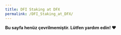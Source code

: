 ```yaml
---
title: DFI Staking at DFX
permalink: /DFI_Staking_at_DFX/
---
```


**Bu sayfa henüz çevrilmemiştir. Lütfen yardım edin! ❤**
